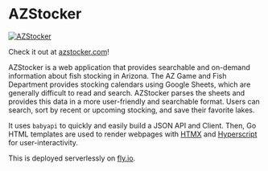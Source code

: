 # AZStocker

[![AZStocker](https://img.shields.io/badge/GitHub-100000?style=for-the-badge&logo=github&logoColor=white)](https://github.com/calvinmclean/azstocker)

Check it out at [azstocker.com](https://azstocker.com)!

AZStocker is a web application that provides searchable and on-demand information about fish stocking in Arizona. The AZ Game and Fish Department provides stocking calendars using Google Sheets, which are generally difficult to read and search. AZStocker parses the sheets and provides this data in a more user-friendly and searchable format. Users can search, sort by recent or upcoming stocking, and save their favorite lakes.

It uses `babyapi` to quickly and easily build a JSON API and Client. Then, Go HTML templates are used to render webpages with [HTMX](https://htmx.org) and [Hyperscript](https://hyperscript.org) for user-interactivity.

This is deployed serverlessly on [fly.io](https://fly.io).
